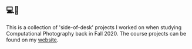 ## 💻📸

This is a collection of 'side-of-desk' projects I worked on when studying Computational Photography back in Fall 2020. The course projects can be found on my [website](https://static.jamesdevsite.com/preview/).